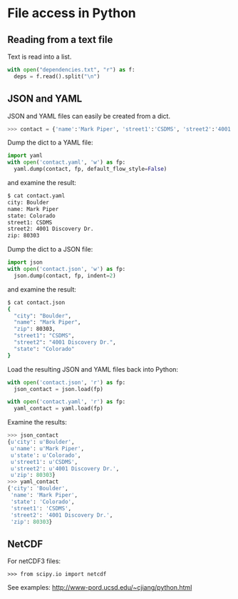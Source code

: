 # File access in Python

## Reading from a text file

Text is read into a list.

```python
with open("dependencies.txt", "r") as f:
  deps = f.read().split("\n")
```

## JSON and YAML

JSON and YAML files can easily be created from a dict.

```python
>>> contact = {'name':'Mark Piper', 'street1':'CSDMS', 'street2':'4001 Discovery Dr.', 'city':'Boulder', 'state':'Colorado', 'zip':80303}
```

Dump the dict to a YAML file:
```python
import yaml
with open('contact.yaml', 'w') as fp:
  yaml.dump(contact, fp, default_flow_style=False)
```

and examine the result:
```bash
$ cat contact.yaml
city: Boulder
name: Mark Piper
state: Colorado
street1: CSDMS
street2: 4001 Discovery Dr.
zip: 80303
```

Dump the dict to a JSON file:
```python
import json
with open('contact.json', 'w') as fp:
  json.dump(contact, fp, indent=2)
```

and examine the result:
```bash
$ cat contact.json
{
  "city": "Boulder",
  "name": "Mark Piper",
  "zip": 80303,
  "street1": "CSDMS",
  "street2": "4001 Discovery Dr.",
  "state": "Colorado"
}
```

Load the resulting JSON and YAML files back into Python:
```python
with open('contact.json', 'r') as fp:
  json_contact = json.load(fp)

with open('contact.yaml', 'r') as fp:
  yaml_contact = yaml.load(fp)
```

Examine the results:
```python
>>> json_contact
{u'city': u'Boulder',
 u'name': u'Mark Piper',
 u'state': u'Colorado',
 u'street1': u'CSDMS',
 u'street2': u'4001 Discovery Dr.',
 u'zip': 80303}
>>> yaml_contact
{'city': 'Boulder',
 'name': 'Mark Piper',
 'state': 'Colorado',
 'street1': 'CSDMS',
 'street2': '4001 Discovery Dr.',
 'zip': 80303}
```


## NetCDF

For netCDF3 files:

	>>> from scipy.io import netcdf

See examples: http://www-pord.ucsd.edu/~cjiang/python.html


